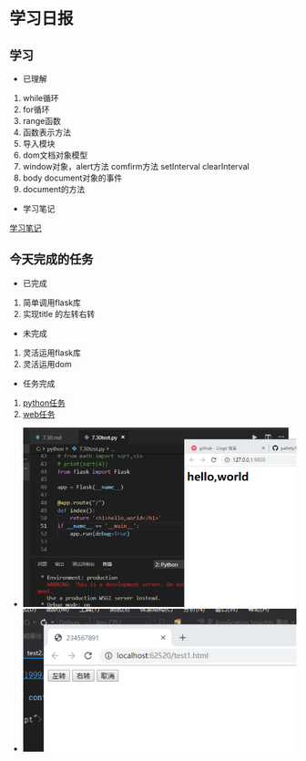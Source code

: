 # 学习日报

## 学习

* 已理解
1. while循环
2. for循环
3. range函数
4. 函数表示方法
5. 导入模块
6. dom文档对象模型
7. window对象，alert方法 comfirm方法 setInterval clearInterval
8. body document对象的事件
9. document的方法


* 学习笔记

[学习笔记](https://github.com/liutiantian1234/test/blob/master/7.30.md)



## 今天完成的任务

* 已完成
1. 简单调用flask库
2. 实现title 的左转右转

* 未完成

1. 灵活运用flask库
2. 灵活运用dom

* 任务完成

1. [python任务](https://github.com/liutiantian1234/test/blob/master/7.30test.py)
2. [web任务](https://github.com/liutiantian1234/test/blob/master/test1.html)
* ![](https://github.com/liutiantian1234/test/blob/master/7.30python.png)
* ![](https://github.com/liutiantian1234/test/blob/master/7.30%E5%8F%B3%E8%BD%AC.png)

